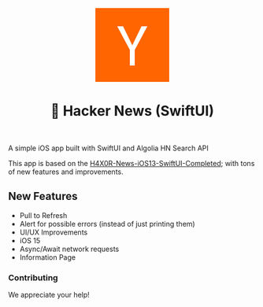 <div align="center">
<img src="https://github.com/armanabkar/HackerNewsSwiftUI/raw/main/HackerNews/Support%20Files/Assets.xcassets/AppIcon.appiconset/512.png" width="150" height="150" />
<h1><strong>👾 Hacker News (SwiftUI)</strong></h1>
</div>
<br>

A simple iOS app built with SwiftUI and Algolia HN Search API

This app is based on the [H4X0R-News-iOS13-SwiftUI-Completed](https://github.com/appbrewery/H4X0R-News-iOS13-SwiftUI-Completed);  with tons of new features and improvements.

## New Features

- Pull to Refresh
- Alert for possible errors (instead of just printing them)
- UI/UX Improvements
- iOS 15
- Async/Await network requests
- Information Page

### Contributing

We appreciate your help!
